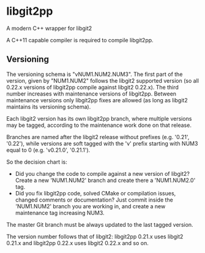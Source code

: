 # libgit2pp

A modern C++ wrapper for libgit2

A C++11 capable compiler is required to compile libgit2pp.

## Versioning

The versioning schema is "vNUM1.NUM2.NUM3". The first part of the version, given by "NUM1.NUM2" follows the libgit2 supported version (so all 0.22.x versions of libgit2pp compile against libgit2 0.22.x). The third number increases with maintenance versions of libgit2pp. Between maintenance versions only libgit2pp fixes are allowed (as long as libgit2 maintains its versioning schema).

Each libgit2 version has its own libgit2pp branch, where multiple versions may be tagged, according to the maintenance work done on that release.

Branches are named after the libgit2 release without prefixes (e.g. '0.21', '0.22'), while versions are soft tagged with the 'v' prefix starting with NUM3 equal to 0 (e.g. 'v0.21.0', '0.21.1').

So the decision chart is:

* Did you change the code to compile against a new version of libgit2? Create a new 'NUM1.NUM2' branch and create there a 'NUM1.NUM2.0' tag.
* Did you fix libgit2pp code, solved CMake or compilation issues, changed comments or documentation? Just commit inside the 'NUM1.NUM2' branch you are working in, and create a new maintenance tag increasing NUM3.

The master Git branch must be always updated to the last tagged version.

The version number follows that of libgit2: libgit2pp 0.21.x uses libgit2
0.21.x and libgit2pp 0.22.x uses libgit2 0.22.x and so on.
